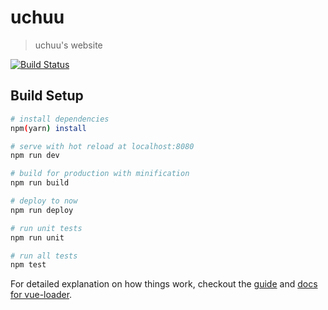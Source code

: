# uchuu

> uchuu's website

[![Build Status](https://travis-ci.org/uchuuio/website.svg?branch=master)](https://travis-ci.org/uchuuio/website)

## Build Setup

``` bash
# install dependencies
npm(yarn) install

# serve with hot reload at localhost:8080
npm run dev

# build for production with minification
npm run build

# deploy to now
npm run deploy

# run unit tests
npm run unit

# run all tests
npm test
```

For detailed explanation on how things work, checkout the [guide](http://vuejs-templates.github.io/webpack/) and [docs for vue-loader](http://vuejs.github.io/vue-loader).
